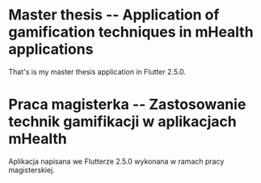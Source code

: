 # Master thesis -- Application of gamification techniques in mHealth applications

That's is my master thesis application in Flutter 2.5.0.

# Praca magisterka -- Zastosowanie technik gamifikacji w aplikacjach mHealth

Aplikacja napisana we Flutterze 2.5.0 wykonana w ramach pracy magisterskiej.

